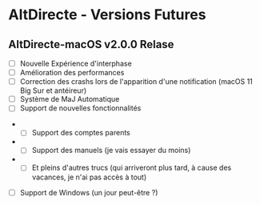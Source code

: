 # AltDirecte - Versions Futures
## AltDirecte-macOS v2.0.0 Relase
- [ ] Nouvelle Expérience d'interphase
- [ ] Amélioration des performances
- [ ] Correction des crashs lors de l'apparition d'une notification (macOS 11 Big Sur et antéireur)
- [ ] Système de MaJ Automatique
- [ ] Support de nouvelles fonctionnalités
- - [ ] Support des comptes parents
- - [ ] Support des manuels (je vais essayer du moins)
- - [ ] Et pleins d'autres trucs (qui arriveront plus tard, à cause des vacances, je n'ai pas accès à tout)
- [ ] Support de Windows (un jour peut-être ?)
